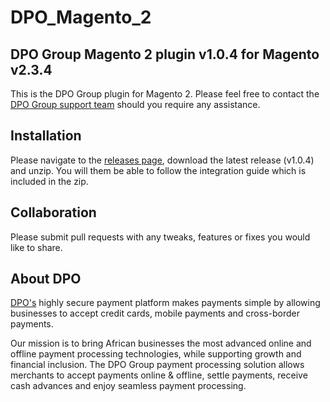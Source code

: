 # DPO_Magento_2
## DPO Group Magento 2 plugin v1.0.4 for Magento v2.3.4

This is the DPO Group plugin for Magento 2. Please feel free to contact the [DPO Group support team](https://www.dpogroup.com/africa/support/) should you require any assistance.

## Installation
Please navigate to the [releases page](https://github.com/DirectPay-Online/DPO_Magento_2/releases), download the latest release (v1.0.4) and unzip. You will them be able to follow the integration guide which is included in the zip.

## Collaboration

Please submit pull requests with any tweaks, features or fixes you would like to share.

## About DPO

[DPO's](https://www.dpogroup.com/africa/) highly secure payment platform makes payments simple by allowing businesses to accept credit cards, mobile payments and cross-border payments.

Our mission is to bring African businesses the most advanced online and offline payment processing technologies, while supporting growth and financial inclusion. The DPO Group payment processing solution allows merchants to accept payments online & offline, settle payments, receive cash advances and enjoy seamless payment processing.
